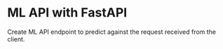# ML API with FastAPI
 Create ML API endpoint to predict against the request received from the client.
